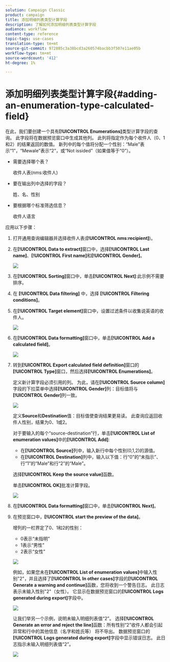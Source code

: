 ```yaml
---
solution: Campaign Classic
product: campaign
title: 添加明细列表类型计算字段
description: 了解如何添加明细列表类型计算字段
audience: workflow
content-type: reference
topic-tags: use-cases
translation-type: tm+mt
source-git-commit: 972885c3a38bcd3a260574bacbb3f507e11ae05b
workflow-type: tm+mt
source-wordcount: '412'
ht-degree: 1%

---
```



# 添加明细列表类型计算字段{#adding-an-enumeration-type-calculated-field}

在此，我们要创建一个具有&#x200B;**[!UICONTROL Enumerations]**&#x200B;类型计算字段的查询。 此字段将在数据预览窗口中生成其他列。 此列将指定作为每个收件人（0、1和2）的结果返回的数值。 新列中的每个值将分配一个性别：“Male”表示“1”，“Mewale”表示“2”，或“Not issided”（如果值等于“0”）。

* 需要选择哪个表？

   收件人表(nms:收件人)

* 要在输出列中选择的字段？

   姓、名、性别

* 要根据哪个标准筛选信息？

   收件人语言

应用以下步骤：

1. 打开通用查询编辑器并选择收件人表(**[!UICONTROL nms:recipient]**)。
1. 在&#x200B;**[!UICONTROL Data to extract]**&#x200B;窗口中，选择&#x200B;**[!UICONTROL Last name]**、**[!UICONTROL First name]**&#x200B;和&#x200B;**[!UICONTROL Gender]**。

   ![](assets/query_editor_nveau_73.png)

1. 在&#x200B;**[!UICONTROL Sorting]**&#x200B;窗口中，单击&#x200B;**[!UICONTROL Next]**:此示例不需要排序。
1. 在 **[!UICONTROL Data filtering]** 中，选择 **[!UICONTROL Filtering conditions]**。
1. 在&#x200B;**[!UICONTROL Target element]**&#x200B;窗口中，设置过滤条件以收集说英语的收件人。

   ![](assets/query_editor_nveau_74.png)

1. 在&#x200B;**[!UICONTROL Data formatting]**&#x200B;窗口中，单击&#x200B;**[!UICONTROL Add a calculated field]**。

   ![](assets/query_editor_nveau_75.png)

1. 转到&#x200B;**[!UICONTROL Export calculated field definition]**&#x200B;窗口的&#x200B;**[!UICONTROL Type]**&#x200B;窗口，然后选择&#x200B;**[!UICONTROL Enumerations]**。

   定义新计算字段必须引用的列。 为此，请在&#x200B;**[!UICONTROL Source column]**&#x200B;字段的下拉菜单中选择&#x200B;**[!UICONTROL Gender]**&#x200B;列：目标值将与&#x200B;**[!UICONTROL Gender]**&#x200B;列一致。

   ![](assets/query_editor_nveau_76.png)

   定义&#x200B;**Source**&#x200B;和&#x200B;**Destination**&#x200B;值：目标值使查询结果更易读。 此查询应返回收件人性别，结果为0、1或2。

   对于要输入的每个“source-destination”行，单击&#x200B;**[!UICONTROL List of enumeration values]**&#x200B;中的&#x200B;**[!UICONTROL Add]**:

   * 在&#x200B;**[!UICONTROL Source]**&#x200B;列中，输入新行中每个性别(0,1,2)的源值。
   * 在&#x200B;**[!UICONTROL Destination]**&#x200B;列中，输入以下值：行“0”的“未指示”、行“1”的“Male”和行“2”的“Male”。

   选择&#x200B;**[!UICONTROL Keep the source value]**&#x200B;函数。

   单击&#x200B;**[!UICONTROL OK]**&#x200B;批准计算字段。

   ![](assets/query_editor_nveau_77.png)

1. 在&#x200B;**[!UICONTROL Data formatting]**&#x200B;窗口中，单击&#x200B;**[!UICONTROL Next]**。
1. 在预览窗口中，**[!UICONTROL start the preview of the data]**。

   增列的一栏界定了0、1和2的性别：

   * 0表示“未指明”
   * 1表示“男性”
   * 2表示“女性”

   ![](assets/query_editor_nveau_78.png)

   例如，如果您未在&#x200B;**[!UICONTROL List of enumeration values]**&#x200B;中输入性别&quot;2&quot;，并且选择了&#x200B;**[!UICONTROL In other cases]**&#x200B;字段的&#x200B;**[!UICONTROL Generate a warning and continue]**&#x200B;函数，您将收到一个警告日志。 此日志表示未输入性别&quot;2&quot;（女性）。 它显示在数据预览窗口的&#x200B;**[!UICONTROL Logs generated during export]**&#x200B;字段中。

   ![](assets/query_editor_nveau_79.png)

   让我们举另一个示例，说明未输入明细列表值“2”。 选择&#x200B;**[!UICONTROL Generate an error and reject the line]**&#x200B;函数：所有性别“2”收件人都会引起异常和行中的其他信息（名字和姓氏等） 将不导出。 数据预览窗口的&#x200B;**[!UICONTROL Logs generated during export]**&#x200B;字段中显示错误日志。 此日志指示未输入明细列表值“2”。

   ![](assets/query_editor_nveau_80.png)
